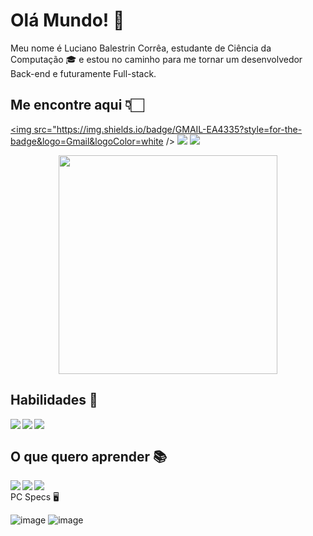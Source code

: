 # Olá Mundo! 👋

Meu nome é Luciano Balestrin Corrêa, estudante de Ciência da Computação 🎓 e estou no caminho para me tornar um desenvolvedor
Back-end e futuramente Full-stack.

## Me encontre aqui 👇🏻

<a href="mailto:lucianobalestrincorrea@gmail.com"> <img src="https://img.shields.io/badge/GMAIL-EA4335?style=for-the-badge&logo=Gmail&logoColor=white /> </a>
<a href="https://www.instagram.com/lucianobcorrea/" target="blank"><img src="https://img.shields.io/badge/INSTAGRAM-E4405F?style=for-the-badge&logo=instagram&logoColor=white"></a>
<a href="https://www.youtube.com/channel/UCrn-cymPNxcGDE7nCjk67uQ" target="blank"><img src ="https://img.shields.io/badge/YOUTUBE-FF0000?style=for-the-badge&logo=YouTube&logoColor=white"></a>&nbsp;&nbsp; 
  
<p align='center'>
  <a ><img src="https://github-readme-stats.vercel.app/api?username=lucianobcorrea&show_icons=true&count_private=true&theme=dark" width="350"></a>
</p>
  
## Habilidades 🚀

<img align="left" src="https://img.shields.io/badge/JAVA-FF3E00?style=for-the-badge&logo=Java&logoColor=white"/>
<img align="left" src="https://img.shields.io/badge/%20LANGUAGE-009FD9?style=for-the-badge&logo=C&logoColor=white"/>
<img align="left" src="https://img.shields.io/badge/%20POSTGRESQL-336791?style=for-the-badge&logo=PostgreSQL&logoColor=white"/> <br>

## O que quero aprender 📚

<img align="left" src="https://img.shields.io/badge/%20HTML5-E34F26?style=for-the-badge&logo=HTML5&logoColor=white"/>
<img align="left" src="https://img.shields.io/badge/%20CSS3-1572B6?style=for-the-badge&logo=CSS3&logoColor=white"/>
<img align="left" src="https://img.shields.io/badge/%20JAVASCRIPT-F7DF1E?style=for-the-badge&logo=JavaScript&logoColor=white"/> <br
  
## PC Specs 🖥️
![image](https://img.shields.io/badge/NVIDIA-GTX1660-76B900?style=for-the-badge&logo=nvidia&logoColor=white)
![image](https://img.shields.io/badge/AMD-Ryzen_5_3600-ED1C24?style=for-the-badge&logo=amd&logoColor=white)

